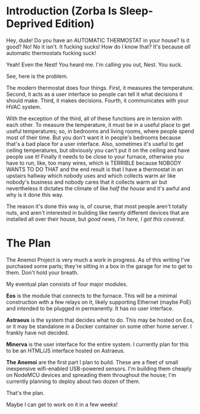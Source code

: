 # Introduction (Zorba Is Sleep-Deprived Edition)

Hey, dude! Do you have an AUTOMATIC THERMOSTAT in your house? Is it good? No! No it isn't. It fucking sucks! How do I know that? It's because *all* automatic thermostats fucking suck!

Yeah! Even the Nest! You heard me. I'm calling you out, Nest. You suck.

See, here is the problem.

The modern thermostat does four things. First, it measures the temperature. Second, it acts as a user interface so people can tell it what decisions it should make. Third, it makes decisions. Fourth, it communicates with your HVAC system.

With the exception of the third, all of these functions are in tension with each other. To measure the temperature, it must be in a useful place to get useful temperatures; so, in bedrooms and living rooms, where people spend most of their time. But you don't want it in people's bedrooms because that's a bad place for a user interface. Also, sometimes it's useful to get ceiling temperatures, but obviously you can't put it on the ceiling and have people use it! Finally it needs to be close to your furnace, otherwise you have to run, like, too many wires, which is TERRIBLE because NOBODY WANTS TO DO THAT and the end result is that I have a thermostat in an upstairs hallway which nobody uses and which collects warm air like nobody's business and nobody cares that it collects warm air but nevertheless it dictates the climate of like *half the house* and it's awful and why is it done this way.

The reason it's done this way is, of course, that most people aren't totally nuts, and aren't interested in building like twenty different devices that are installed all over their house, but *good news, I'm here, I got this covered*.

# The Plan

The Anemoi Project is very much a work in progress. As of this writing I've purchased some parts; they're sitting in a box in the garage for me to get to them. Don't hold your breath.

My eventual plan consists of four major modules.

**Eos** is the module that connects to the furnace. This will be a minimal construction with a few relays on it, likely supporting Ethernet (maybe PoE) and intended to be plugged in permanently. It has no user interface.

**Astraeus** is the system that decides what to do. This may be hosted on Eos, or it may be standalone in a Docker container on some other home server. I frankly have not decided.

**Minerva** is the user interface for the entire system. I currently plan for this to be an HTML/JS interface hosted on Astraeus.

**The Anemoi** are the first part I plan to build. These are a fleet of small inexpensive wifi-enabled USB-powered sensors. I'm building them cheaply on NodeMCU devices and spreading them throughout the house; I'm currently planning to deploy about two dozen of them.

That's the plan.

Maybe I can get to work on it in a few weeks!
